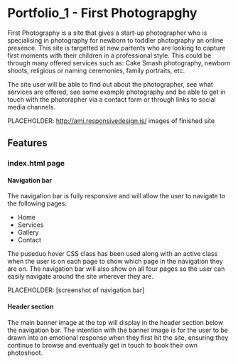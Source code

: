 # Portfolio_1 - First Photograpghy
First Photography is a site that gives a start-up photographer who is specialising in photography for newborn to toddler photography an online presence. This site is targetted at new partents who are looking to capture first moments with their children in a professional style. This could be through many offered services such as: Cake Smash photography, newborn shoots, religious or naming ceremonies, family portraits, etc.

The site user will be able to find out about the photographer, see what services are offered, see some example photography and be able to get in touch with the photorapher via a contact form or through links to social media channels.

PLACEHOLDER: http://ami.responsivedesign.is/ images of finished site

<h2>Features</h2>

<h3>index.html page</h3>

<h4>Navigation bar</h4>

The navigation bar is fully responsive and will allow the user to navigate to the following pages:

<ul>
  <li>Home</li>
  <li>Services</li>
  <li>Gallery</li>
  <li>Contact</li>
</ul>

The puseduo hover CSS class has been used along with an active class when the user is on each page to show which page in the navigation they are on. The navigation bar will also show on all four pages so the user can easily navigate around the site wherever they are.

 PLACEHOLDER: [screenshot of navigation bar]
 
<h4>Header section</h4>

The main banner image at the top will display in the header section below the navigation bar. The intention with the banner image is for the user to be drawn into an emotional response when they first hit the site, ensuring they continue to browse and eventually get in touch to book their own photoshoot.


